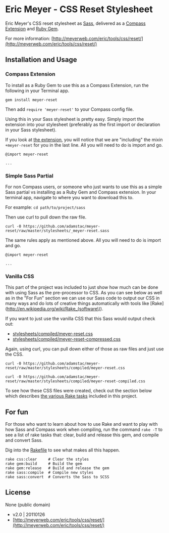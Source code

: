 # Eric Meyer - CSS Reset Stylesheet

Eric Meyer's CSS reset stylesheet as [Sass](http://sass-lang.com/), delivered as a [Compass Extension](http://compass-style.org/docs/tutorials/extensions/) and [Ruby Gem](http://rubygems.org/).

For more information: [http://meyerweb.com/eric/tools/css/reset/](http://meyerweb.com/eric/tools/css/reset/)

## Installation and Usage

### Compass Extension

To install as a Ruby Gem to use this as a Compass Extension, run the following in your Terminal app.

    gem install meyer-reset

Then add `require 'meyer-reset'` to your Compass config file.

Using this in your Sass stylesheet is pretty easy. Simply import the extension into your stylesheet (preferably as the first import or declaration in your Sass stylesheet).

If you look at [the extension](https://github.com/adamstac/meyer-reset/blob/master/stylesheets/_meyer-reset.sass), you will notice that we are "including" the mixin `+meyer-reset` for you in the last line. All you will need to do is import and go.

    @import meyer-reset
    
    ...

### Simple Sass Partial

For non Compass users, or someone who just wants to use this as a simple Sass partial vs installing as a Ruby Gem and Compass extension. In your terminal app, navigate to where you want to download this to.

For example: `cd path/to/project/sass`

Then use curl to pull down the raw file.

    curl -0 https://github.com/adamstac/meyer-reset/raw/master/stylesheets/_meyer-reset.sass

The same rules apply as mentioned above. All you will need to do is import and go.

    @import meyer-reset
    
    ...

### Vanilla CSS

This part of the project was included to just show how much can be done with using Sass as the pre-processor to CSS. As you can see below as well as in the "For Fun" section we can use our Sass code to output our CSS in many ways and do lots of creative things automatically with tools like [Rake](http://en.wikipedia.org/wiki/Rake_(software\)).

If you want to just use the vanilla CSS that this Sass would output check out:

* [stylesheets/compiled/meyer-reset.css](https://github.com/adamstac/meyer-reset/blob/master/stylesheets/compiled/meyer-reset.css)
* [stylesheets/compiled/meyer-reset-compressed.css](https://github.com/adamstac/meyer-reset/blob/master/stylesheets/compiled/meyer-reset-compressed.css)

Again, using curl, you can pull down either of those as raw files and just use the CSS.

    curl -0 https://github.com/adamstac/meyer-reset/raw/master/stylesheets/compiled/meyer-reset.css

    curl -0 https://github.com/adamstac/meyer-reset/raw/master/stylesheets/compiled/meyer-reset-compiled.css
    
To see how these CSS files were created, check out the section below which describes [the various Rake tasks](https://github.com/adamstac/meyer-reset/blob/master/Rakefile) included in this project.

## For fun

For those who want to learn about how to use Rake and want to play with how Sass and Compass work when compiling, run the command `rake -T` to see a list of rake tasks that: clear, build and release this gem, and compile and convert Sass.

Dig into the [Rakefile](https://github.com/adamstac/meyer-reset/blob/master/Rakefile) to see what makes all this happen.

    rake css:clear     # Clear the styles
    rake gem:build     # Build the gem
    rake gem:release   # Build and release the gem
    rake sass:compile  # Compile new styles
    rake sass:convert  # Converts the Sass to SCSS

## License

None (public domain)

* v2.0 | 20110126
* [http://meyerweb.com/eric/tools/css/reset/](http://meyerweb.com/eric/tools/css/reset/)
